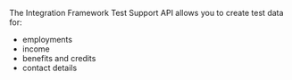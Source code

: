 The Integration Framework Test Support API allows you to create test data for:

- employments
- income
- benefits and credits
- contact details
